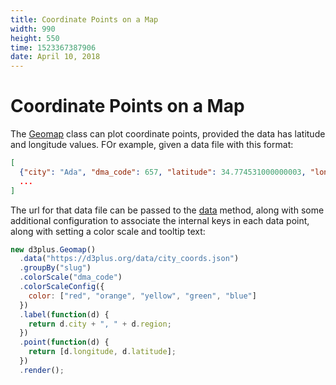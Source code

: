 ```yaml
---
title: Coordinate Points on a Map
width: 990
height: 550
time: 1523367387906
date: April 10, 2018
---
```


[height]: 550

# Coordinate Points on a Map

The [Geomap](https://d3plus.org/docs/#Geomap) class can plot coordinate points, provided the data has latitude and longitude values. FOr example, given a data file with this format:

```json
[
  {"city": "Ada", "dma_code": 657, "latitude": 34.774531000000003, "longitude": -96.678344899999999, "slug": "ada-ok"},
  ...
]
```

The url for that data file can be passed to the [data](https://d3plus.org/docs/#Viz.data) method, along with some additional configuration to associate the internal keys in each data point, along with setting a color scale and tooltip text:

```js
new d3plus.Geomap()
  .data("https://d3plus.org/data/city_coords.json")
  .groupBy("slug")
  .colorScale("dma_code")
  .colorScaleConfig({
    color: ["red", "orange", "yellow", "green", "blue"]
  })
  .label(function(d) {
    return d.city + ", " + d.region;
  })
  .point(function(d) {
    return [d.longitude, d.latitude];
  })
  .render();
```
